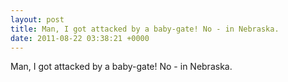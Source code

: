 ```yaml
---
layout: post
title: Man, I got attacked by a baby-gate! No - in Nebraska.
date: 2011-08-22 03:38:21 +0000
---
```


Man, I got attacked by a baby-gate! No - in Nebraska.

